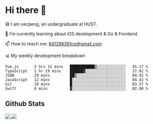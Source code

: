 
# Hi there 👋
😄 I am vecpeng, an undergraduate at HUST.

🌱 I’m currently learning about iOS development & Go & Frontend.

📫 How to reach me: 841298391cp@gmail.com

📊 My weekly development breakdown
<!--START_SECTION:waka-->

```text
Vue.js       2 hrs 12 mins   ███████████▒░░░░░░░░░░░░░   45.17 %
TypeScript   1 hr 19 mins    ██████▓░░░░░░░░░░░░░░░░░░   27.02 %
JSON         29 mins         ██▒░░░░░░░░░░░░░░░░░░░░░░   09.92 %
JavaScript   12 mins         █░░░░░░░░░░░░░░░░░░░░░░░░   04.42 %
Git          10 mins         █░░░░░░░░░░░░░░░░░░░░░░░░   03.57 %
Swift        8 mins          ▓░░░░░░░░░░░░░░░░░░░░░░░░   02.90 %
```

<!--END_SECTION:waka-->

## Github Stats
<a href="https://github.com/anuraghazra/github-readme-stats">
  <img align="center" src="https://github-readme-stats.vercel.app/api?username=vecpeng&count_private=true&hide=stars" />
</a>
<a href="https://github.com/anuraghazra/convoychat">
  <img align="center" src="https://github-readme-stats.vercel.app/api/top-langs/?username=vecpeng&layout=compact" />
</a>
